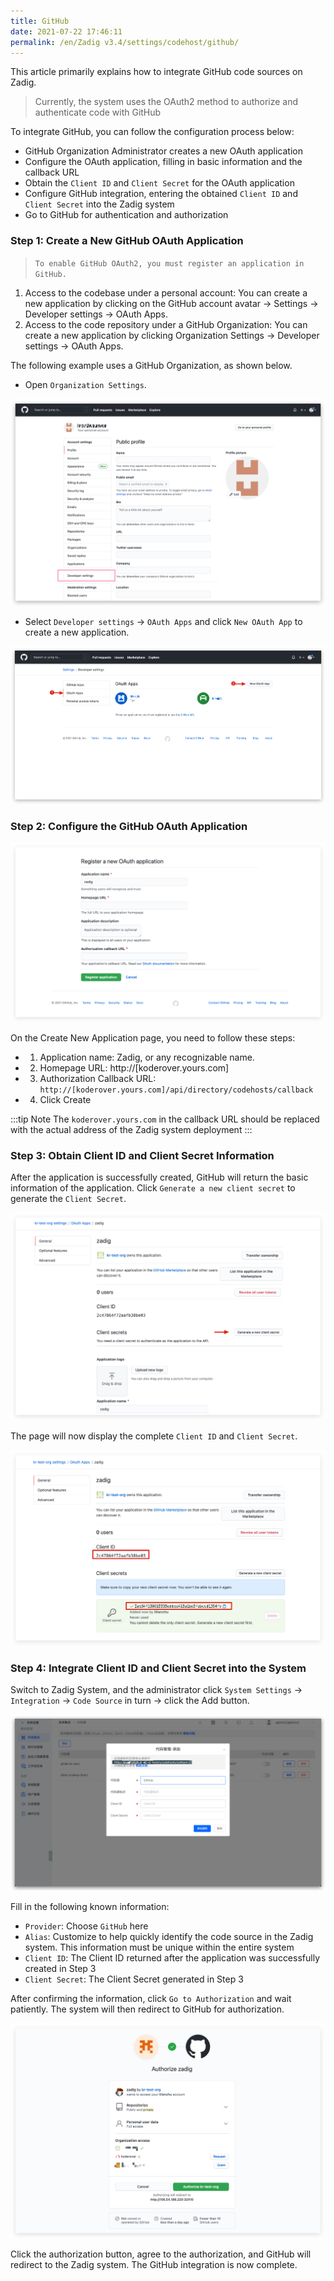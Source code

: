```yaml
---
title: GitHub
date: 2021-07-22 17:46:11
permalink: /en/Zadig v3.4/settings/codehost/github/
---
```


This article primarily explains how to integrate GitHub code sources on Zadig.

> Currently, the system uses the OAuth2 method to authorize and authenticate code with GitHub

To integrate GitHub, you can follow the configuration process below:

- GitHub Organization Administrator creates a new OAuth application
- Configure the OAuth application, filling in basic information and the callback URL
- Obtain the `Client ID` and `Client Secret` for the OAuth application
- Configure GitHub integration, entering the obtained `Client ID` and `Client Secret` into the Zadig system
- Go to GitHub for authentication and authorization

### Step 1: Create a New GitHub OAuth Application

> `To enable GitHub OAuth2, you must register an application in GitHub.`

1. Access to the codebase under a personal account: You can create a new application by clicking on the GitHub account avatar -> Settings -> Developer settings -> OAuth Apps.
2. Access to the code repository under a GitHub Organization: You can create a new application by clicking Organization Settings -> Developer settings -> OAuth Apps.

The following example uses a GitHub Organization, as shown below.

- Open `Organization Settings`.

![github](../../../../_images/github.png)

- Select `Developer settings` -> `OAuth Apps` and click `New OAuth App` to create a new application.

![github](../../../../_images/github1.png)

### Step 2: Configure the GitHub OAuth Application

![github](../../../../_images/github2.png)

On the Create New Application page, you need to follow these steps:

- 1. Application name: Zadig, or any recognizable name.
- 2. Homepage URL: http://[koderover.yours.com]
- 3. Authorization Callback URL: `http://[koderover.yours.com]/api/directory/codehosts/callback`
- 4. Click Create

:::tip Note
The `koderover.yours.com` in the callback URL should be replaced with the actual address of the Zadig system deployment
:::

### Step 3: Obtain Client ID and Client Secret Information

After the application is successfully created, GitHub will return the basic information of the application. Click `Generate a new client secret` to generate the `Client Secret`.

![github](../../../../_images/github3.png)

The page will now display the complete `Client ID` and `Client Secret`.

![github](../../../../_images/github4.png)

### Step 4: Integrate Client ID and Client Secret into the System

Switch to Zadig System, and the administrator click `System Settings` -> `Integration` -> `Code Source` in turn -> click the Add button.

![github](../../../../_images/github5.png)

Fill in the following known information:

- `Provider`: Choose `GitHub` here
- `Alias`: Customize to help quickly identify the code source in the Zadig system. This information must be unique within the entire system
- `Client ID`: The Client ID returned after the application was successfully created in Step 3
- `Client Secret`: The Client Secret generated in Step 3

After confirming the information, click `Go to Authorization` and wait patiently. The system will then redirect to GitHub for authorization.

![github](../../../../_images/github6.png)

Click the authorization button, agree to the authorization, and GitHub will redirect to the Zadig system. The GitHub integration is now complete.